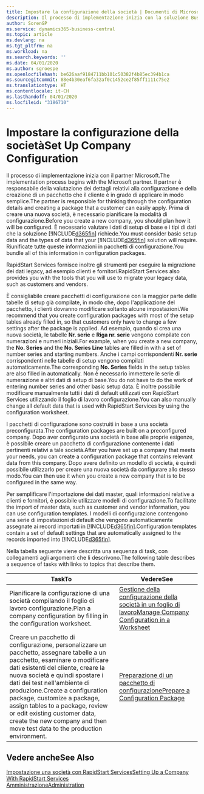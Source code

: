 ```yaml
---
title: Impostare la configurazione della società | Documenti di Microsoft
description: Il processo di implementazione inizia con la soluzione Business Central necessaria. Riunificate tutte queste informazioni nei pacchetti di configurazione.
author: SorenGP
ms.service: dynamics365-business-central
ms.topic: article
ms.devlang: na
ms.tgt_pltfrm: na
ms.workload: na
ms.search.keywords: ''
ms.date: 04/01/2020
ms.author: sgroespe
ms.openlocfilehash: be626aaf9184711bb101c50382f4b85ec394b1ca
ms.sourcegitcommit: 88e4b30eaf6fa32af0c1452ce2f85ff1111c75e2
ms.translationtype: HT
ms.contentlocale: it-CH
ms.lasthandoff: 04/01/2020
ms.locfileid: "3186710"
---
```

# <a name="set-up-company-configuration"></a><span data-ttu-id="ffd38-104">Impostare la configurazione della società</span><span class="sxs-lookup"><span data-stu-id="ffd38-104">Set Up Company Configuration</span></span>
<span data-ttu-id="ffd38-105">Il processo di implementazione inizia con il partner Microsoft.</span><span class="sxs-lookup"><span data-stu-id="ffd38-105">The implementation process begins with the Microsoft partner.</span></span> <span data-ttu-id="ffd38-106">Il partner è responsabile della valutazione dei dettagli relativi alla configurazione e della creazione di un pacchetto che il cliente è in grado di applicare in modo semplice.</span><span class="sxs-lookup"><span data-stu-id="ffd38-106">The partner is responsible for thinking through the configuration details and creating a package that a customer can easily apply.</span></span> <span data-ttu-id="ffd38-107">Prima di creare una nuova società, è necessario pianificare la modalità di configurazione.</span><span class="sxs-lookup"><span data-stu-id="ffd38-107">Before you create a new company, you should plan how it will be configured.</span></span> <span data-ttu-id="ffd38-108">È necessario valutare i dati di setup di base e i tipi di dati che la soluzione [!INCLUDE[d365fin](includes/d365fin_md.md)] richiede.</span><span class="sxs-lookup"><span data-stu-id="ffd38-108">You must consider basic setup data and the types of data that your [!INCLUDE[d365fin](includes/d365fin_md.md)] solution will require.</span></span> <span data-ttu-id="ffd38-109">Riunificate tutte queste informazioni in pacchetti di configurazione.</span><span class="sxs-lookup"><span data-stu-id="ffd38-109">You bundle all of this information in configuration packages.</span></span>

<span data-ttu-id="ffd38-110">RapidStart Services fornisce inoltre gli strumenti per eseguire la migrazione dei dati legacy, ad esempio clienti e fornitori.</span><span class="sxs-lookup"><span data-stu-id="ffd38-110">RapidStart Services also provides you with the tools that you will use to migrate your legacy data, such as customers and vendors.</span></span>  

<span data-ttu-id="ffd38-111">È consigliabile creare pacchetti di configurazione con la maggior parte delle tabelle di setup già compilate, in modo che, dopo l'applicazione del pacchetto, i clienti dovranno modificare soltanto alcune impostazioni.</span><span class="sxs-lookup"><span data-stu-id="ffd38-111">We recommend that you create configuration packages with most of the setup tables already filled in, so that customers only have to change a few settings after the package is applied.</span></span> <span data-ttu-id="ffd38-112">Ad esempio, quando si crea una nuova società, le tabelle **Nr. serie** e **Riga nr. serie** vengono compilate con numerazioni e numeri iniziali.</span><span class="sxs-lookup"><span data-stu-id="ffd38-112">For example, when you create a new company, the **No. Series** and the **No. Series Line** tables are filled in with a set of number series and starting numbers.</span></span> <span data-ttu-id="ffd38-113">Anche i campi corrispondenti **Nr. serie** corrispondenti nelle tabelle di setup vengono compilati automaticamente.</span><span class="sxs-lookup"><span data-stu-id="ffd38-113">The corresponding **No. Series** fields in the setup tables are also filled in automatically.</span></span> <span data-ttu-id="ffd38-114">Non è necessario immettere le serie di numerazione e altri dati di setup di base.</span><span class="sxs-lookup"><span data-stu-id="ffd38-114">You do not have to do the work of entering number series and other basic setup data.</span></span> <span data-ttu-id="ffd38-115">È inoltre possibile modificare manualmente tutti i dati di default utilizzati con RapidStart Services utilizzando il foglio di lavoro configurazione.</span><span class="sxs-lookup"><span data-stu-id="ffd38-115">You can also manually change all default data that is used with RapidStart Services by using the configuration worksheet.</span></span>  

<span data-ttu-id="ffd38-116">I pacchetti di configurazione sono costruiti in base a una società preconfigurata.</span><span class="sxs-lookup"><span data-stu-id="ffd38-116">The configuration packages are built on a preconfigured company.</span></span> <span data-ttu-id="ffd38-117">Dopo aver configurato una società in base alle proprie esigenze, è possibile creare un pacchetto di configurazione contenente i dati pertinenti relativi a tale società.</span><span class="sxs-lookup"><span data-stu-id="ffd38-117">After you have set up a company that meets your needs, you can create a configuration package that contains relevant data from this company.</span></span> <span data-ttu-id="ffd38-118">Dopo avere definito un modello di società, è quindi possibile utilizzarlo per creare una nuova società da configurare allo stesso modo.</span><span class="sxs-lookup"><span data-stu-id="ffd38-118">You can then use it when you create a new company that is to be configured in the same way.</span></span>  

<span data-ttu-id="ffd38-119">Per semplificare l'importazione dei dati master, quali informazioni relative a clienti e fornitori, è possibile utilizzare modelli di configurazione.</span><span class="sxs-lookup"><span data-stu-id="ffd38-119">To facilitate the import of master data, such as customer and vendor information, you can use configuration templates.</span></span> <span data-ttu-id="ffd38-120">I modelli di configurazione contengono una serie di impostazioni di default che vengono automaticamente assegnate ai record importati in [!INCLUDE[d365fin](includes/d365fin_md.md)].</span><span class="sxs-lookup"><span data-stu-id="ffd38-120">Configuration templates contain a set of default settings that are automatically assigned to the records imported into [!INCLUDE[d365fin](includes/d365fin_md.md)].</span></span>

<span data-ttu-id="ffd38-121">Nella tabella seguente viene descritta una sequenza di task, con collegamenti agli argomenti che li descrivono.</span><span class="sxs-lookup"><span data-stu-id="ffd38-121">The following table describes a sequence of tasks with links to topics that describe them.</span></span>

|<span data-ttu-id="ffd38-122">**Task**</span><span class="sxs-lookup"><span data-stu-id="ffd38-122">**To**</span></span>|<span data-ttu-id="ffd38-123">**Vedere**</span><span class="sxs-lookup"><span data-stu-id="ffd38-123">**See**</span></span>|  
|------------|-------------|  
|<span data-ttu-id="ffd38-124">Pianificare la configurazione di una società compilando il foglio di lavoro configurazione.</span><span class="sxs-lookup"><span data-stu-id="ffd38-124">Plan a company configuration by filling in the configuration worksheet.</span></span>|[<span data-ttu-id="ffd38-125">Gestione della configurazione della società in un foglio di lavoro</span><span class="sxs-lookup"><span data-stu-id="ffd38-125">Manage Company Configuration in a Worksheet</span></span>](admin-how-to-manage-company-configuration-in-a-worksheet.md)|  
|<span data-ttu-id="ffd38-126">Creare un pacchetto di configurazione, personalizzare un pacchetto, assegnare tabelle a un pacchetto, esaminare o modificare dati esistenti del cliente, creare la nuova società e quindi spostare i dati dei test nell'ambiente di produzione.</span><span class="sxs-lookup"><span data-stu-id="ffd38-126">Create a configuration package, customize a package, assign tables to a package, review or edit existing customer data, create the new company and then move test data to the production environment.</span></span>|[<span data-ttu-id="ffd38-127">Preparazione di un pacchetto di configurazione</span><span class="sxs-lookup"><span data-stu-id="ffd38-127">Prepare a Configuration Package</span></span>](admin-how-to-prepare-a-configuration-package.md)| 

## <a name="see-also"></a><span data-ttu-id="ffd38-128">Vedere anche</span><span class="sxs-lookup"><span data-stu-id="ffd38-128">See Also</span></span>  
[<span data-ttu-id="ffd38-129">Impostazione una società con RapidStart Services</span><span class="sxs-lookup"><span data-stu-id="ffd38-129">Setting Up a Company With RapidStart Services</span></span>](admin-set-up-a-company-with-rapidstart.md)  
[<span data-ttu-id="ffd38-130">Amministrazione</span><span class="sxs-lookup"><span data-stu-id="ffd38-130">Administration</span></span>](admin-setup-and-administration.md)
